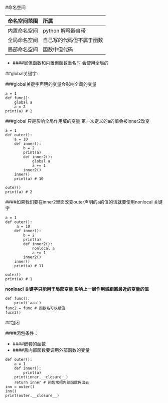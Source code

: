 #命名空间

命名空间范围|所属
:--|:--
内置命名空间|python 解释器自带
全局命名空间|自己写的代码但不属于函数
局部命名空间|函数中但代码

* ####局但函数和内置但函数重名时 会使用全局的

##global关键字:

###global关键字声明的变量会影响全局的变量
```
a = 1
def func():
    global a
    a = 2
print(a) # 2
```


###global 只是影响全局作用域的变量 第一次定义的a的值会被inner2改变
```
a = 1
def outer():
    a = 10
    def inner():
        b = 2
        print(a)
        def inner2():
            global a
            a += 1
        inner2()
    inner()
    print(a) # 10

outer()
print(a) # 2 
```
####如果我们要在inner2里面改变outer声明的a的值的话就要使用nonlocal 关键字

```
a = 1
def outer():
     a = 10
    def inner():
        b = 2
        print(a)
        def inner2():
            nonlocal a
            a += 1
        inner2()
    inner()
    print(a) # 11

outer()
print(a) # 1
```
**nonloacl 关键字只能用于局部变量**
**影响上一层作用域距离最近的变量的值**

```
def func():
    print('aaa')
func2 = func # 函数名可以赋值
fucn2()
```

##包闭

####闭包条件：
* ####嵌套的函数
* ####且内部函数要调用外部函数的变量

```
def outer():
    a = 1
    def inner():
        print(a)
    print(inner.__closure__)
    return inner # 闭包常把内部函数传出去
inn = outer()
inn()
print(outer.__closure__)
```


